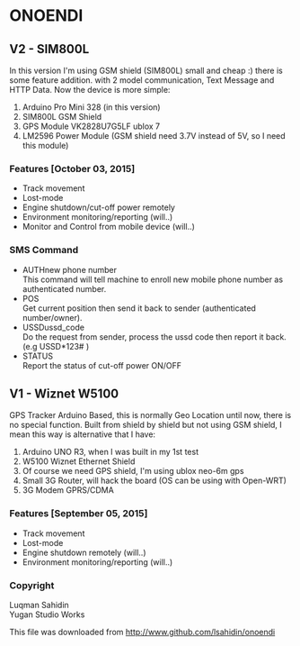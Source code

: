 # ONOENDI 
## V2 - SIM800L
In this version I'm using GSM shield (SIM800L) small and cheap :) there is some feature addition.
with 2 model communication, Text Message and HTTP Data. Now the device is more simple:<br>
1. Arduino Pro Mini 328 (in this version)<br>
2. SIM800L GSM Shield<br>
3. GPS Module VK2828U7G5LF ublox 7<br>
4. LM2596 Power Module (GSM shield need 3.7V instead of 5V, so I need this module)

### Features [October 03, 2015]
- Track movement
- Lost-mode
- Engine shutdown/cut-off power remotely
- Environment monitoring/reporting (will..)
- Monitor and Control from mobile device (will..)

### SMS Command
- AUTH<space>new phone number<br>
  This command will tell machine to enroll new mobile phone number as authenticated number.
- POS<br>
  Get current position then send it back to sender (authenticated number/owner).
- USSD<space>ussd_code<br>
  Do the request from sender, process the ussd code then report it back.<br>
  (e.g USSD<space>*123# )
- STATUS<br>
  Report the status of cut-off power ON/OFF


## V1 - Wiznet W5100
GPS Tracker Arduino Based, this is normally Geo Location until now, there is no special function. 
Built from shield by shield but not using GSM shield, I mean this way is alternative that I have:<br>
1. Arduino UNO R3, when I was built in my 1st test<br>
2. W5100 Wiznet Ethernet Shield<br>
3. Of course we need GPS shield, I'm using ublox neo-6m gps<br>
4. Small 3G Router, will hack the board (OS can be using with Open-WRT)<br>
5. 3G Modem GPRS/CDMA

### Features [September 05, 2015]
- Track movement
- Lost-mode
- Engine shutdown remotely (will..)
- Environment monitoring/reporting (will..)


### Copyright
Luqman Sahidin<br>
Yugan Studio Works

This file was downloaded from http://www.github.com/lsahidin/onoendi
